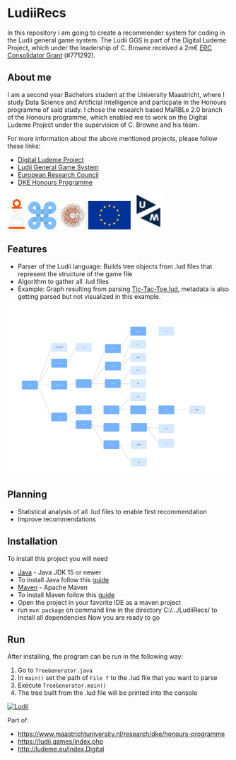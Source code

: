 # LudiiRecs
In this repository i am going to create a recommender system for coding in the Ludii general game system. The Ludii GGS is part of the Digital Ludeme Project, which under the leadership of C. Browne received a 2m€ [ERC Consolidator Grant](https://erc.europa.eu/news/erc-2017-consolidator-grants-results) (#771292). 

## About me
I am a second year Bachelors student at the University Maastricht, where I study Data Science and Artificial Intelligence and particpate in the Honours programme of said study. I chose the research based MaRBLe 2.0 branch of the Honours programme, which enabled me to work on the Digital Ludeme Project under the supervision of C. Browne and his team.

For more information about the above mentioned projects, please follow these links:
- [Digital Ludeme Project](http://ludeme.eu/index.html) 
- [Ludii General Game System](https://ludii.games/) 
- [European Research Council](https://erc.europa.eu/news/erc-2017-consolidator-grants-results) 
- [DKE Honours Programme](https://www.maastrichtuniversity.nl/research/dke/honours-programme) 

[![Digital Ludeme Project](https://github.com/frehburg/LudiiRecs/blob/main/res/pictures/README/Digital%20Ludeme%20Project%20Logo.png)](http://ludeme.eu/index.html) 
[![Ludii General Game System](https://github.com/frehburg/LudiiRecs/blob/main/res/pictures/README/Ludii%20General%20Game%20System%20Logo.gif)](https://ludii.games/) 
[![European Research Council](https://github.com/frehburg/LudiiRecs/blob/main/res/pictures/README/European%20Research%20Council%20logo.png)](https://erc.europa.eu/news/erc-2017-consolidator-grants-results) 
![European Union Flag](https://github.com/frehburg/LudiiRecs/blob/main/res/pictures/README/EU%20flag.png)
[![DKE Honours Programme](https://github.com/frehburg/LudiiRecs/blob/main/res/pictures/README/UM%20Logo.jpg)](https://www.maastrichtuniversity.nl/research/dke/honours-programme)

## Features
- Parser of the Ludii language: Builds tree objects from .lud files that represent the structure of the game file
- Algorithm to gather all .lud files
- Example: Graph resulting from parsing [Tic-Tac-Toe.lud](https://github.com/frehburg/LudiiRecs/blob/main/res/Tic-Tac-Toe.lud), metadata is also getting parsed but not visualized in this example.

![Example Graph](https://github.com/frehburg/LudiiRecs/blob/main/res/pictures/Example/Tic-Tac-Toe%20graph%20example.png)


## Planning
- Statistical analysis of all .lud files to enable first recommendation
- Improve recommendations

## Installation
To install this project you will need
- [Java](https://www.java.com/) - Java JDK 15 or newer
- To install Java follow this [guide](https://www.java.com/en/download/help/windows_manual_download.html)
- [Maven](https://maven.apache.org/) - Apache Maven
- To install Maven follow this [guide](https://maven.apache.org/guides/getting-started/)
- Open the project in your favorite IDE as a maven project
- run `mvn package` on command line in the directory C:/.../LudiiRecs/ to install all dependencies
Now you are ready to go

## Run
After installing, the program can be run in the following way:
1. Go to `TreeGenerator.java`
2. In `main()` set the path of `File f` to the .lud file that you want to parse
3. Execute `TreeGenerator.main()` 
4. The tree built from the .lud file will be printed into the console

[![Ludii](https://ludii.games/images/logo-clover-c-border.gif)](https://ludii.games/index.php)

Part of:
- https://www.maastrichtuniversity.nl/research/dke/honours-programme
- https://ludii.games/index.php
- http://ludeme.eu/index.Digital
